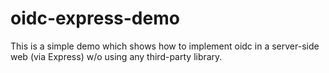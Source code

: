 # oidc-express-demo
 This is a simple demo which shows how to implement oidc in a server-side web (via Express) w/o using any third-party library.
